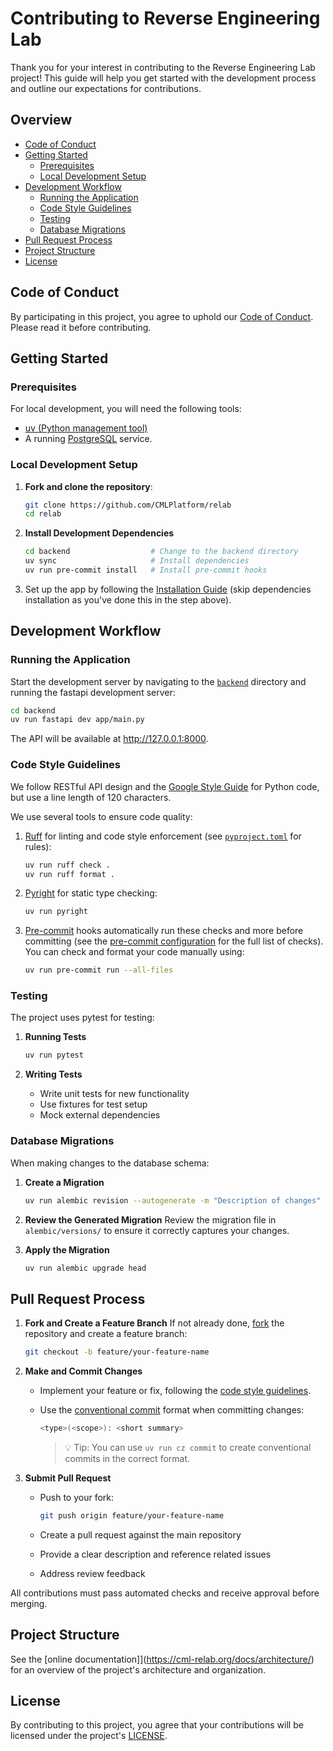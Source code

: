 # Contributing to Reverse Engineering Lab

Thank you for your interest in contributing to the Reverse Engineering Lab project! This guide will help you get started with the development process and outline our expectations for contributions.

## Overview

- [Code of Conduct](#code-of-conduct)
- [Getting Started](#getting-started)
  - [Prerequisites](#prerequisites)
  - [Local Development Setup](#local-development-setup)
- [Development Workflow](#development-workflow)
  - [Running the Application](#running-the-application)
  - [Code Style Guidelines](#code-style-guidelines)
  - [Testing](#testing)
  - [Database Migrations](#database-migrations)
- [Pull Request Process](#pull-request-process)
- [Project Structure](#project-structure)
- [License](#license)

## Code of Conduct

By participating in this project, you agree to uphold our [Code of Conduct](CODE_OF_CONDUCT.md). Please read it before contributing.

## Getting Started

### Prerequisites

For local development, you will need the following tools:

- [uv (Python management tool)](https://docs.astral.sh/uv/getting-started/installation)
- A running [PostgreSQL](https://pipenv.pypa.io/en/latest/install/) service.

### Local Development Setup

1. **Fork and clone the repository**:

   ```bash
   git clone https://github.com/CMLPlatform/relab
   cd relab
   ```

1. **Install Development Dependencies**

   ```bash
   cd backend                  # Change to the backend directory
   uv sync                     # Install dependencies
   uv run pre-commit install   # Install pre-commit hooks
   ```

1. Set up the app by following the [Installation Guide](INSTALL.md#local-setup) (skip dependencies installation as you've done this in the step above).

## Development Workflow

### Running the Application

Start the development server by navigating to the [`backend`](backend) directory and running the fastapi development server:

```bash
cd backend
uv run fastapi dev app/main.py
```

The API will be available at <http://127.0.0.1:8000>.

### Code Style Guidelines

We follow RESTful API design and the [Google Style Guide](https://google.github.io/styleguide/pyguide.html) for Python code, but use a line length of 120 characters.

We use several tools to ensure code quality:

1. [Ruff](https://docs.astral.sh/ruff/) for linting and code style enforcement (see [`pyproject.toml`](backend/pyproject.toml) for rules):

   ```bash
   uv run ruff check .
   uv run ruff format .
   ```

1. [Pyright](https://github.com/microsoft/pyright) for static type checking:

   ```bash
   uv run pyright
   ```

1. [Pre-commit](https://pre-commit.com/) hooks automatically run these checks and more before committing (see the [pre-commit configuration](backend/.pre-commit-config.yaml) for the full list of checks). You can check and format your code manually using:

   ```bash
   uv run pre-commit run --all-files
   ```

### Testing

The project uses pytest for testing:

1. **Running Tests**

   ```bash
   uv run pytest
   ```

1. **Writing Tests**

   - Write unit tests for new functionality
   - Use fixtures for test setup
   - Mock external dependencies

### Database Migrations

When making changes to the database schema:

1. **Create a Migration**

   ```bash
   uv run alembic revision --autogenerate -m "Description of changes"
   ```

1. **Review the Generated Migration**
   Review the migration file in `alembic/versions/` to ensure it correctly captures your changes.

1. **Apply the Migration**

   ```bash
   uv run alembic upgrade head
   ```

## Pull Request Process

1. **Fork and Create a Feature Branch**
   If not already done, [fork](https://docs.github.com/en/pull-requests/collaborating-with-pull-requests/working-with-forks/fork-a-repo) the repository and create a feature branch:

   ```bash
   git checkout -b feature/your-feature-name
   ```

1. **Make and Commit Changes**

   - Implement your feature or fix, following the [code style guidelines](#code-style-guidelines).

   - Use the [conventional commit](https://www.conventionalcommits.org/en/v1.0.0/) format when committing changes:

     ```bash
     <type>(<scope>): <short summary>
     ```

     > 💡 Tip: You can use `uv run cz commit` to create conventional commits in the correct format.

1. **Submit Pull Request**

   - Push to your fork:

     ```bash
     git push origin feature/your-feature-name
     ```

   - Create a pull request against the main repository

   - Provide a clear description and reference related issues

   - Address review feedback

All contributions must pass automated checks and receive approval before merging.

## Project Structure

See the [online documentation]\](<https://cml-relab.org/docs/architecture/>) for an overview of the project's architecture and organization.

## License

By contributing to this project, you agree that your contributions will be licensed under the project's [LICENSE](LICENSE).
